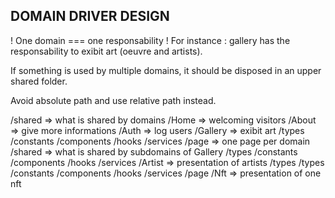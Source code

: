 ## DOMAIN DRIVER DESIGN

! One domain === one responsability !
For instance : gallery has the responsability to exibit art (oeuvre and artists).

If something is used by multiple domains, it should be disposed in an upper shared folder.

Avoid absolute path and use relative path instead.

/shared => what is shared by domains
/Home => welcoming visitors
/About => give more informations
/Auth => log users
/Gallery => exibit art
    /types
        /constants
        /components
        /hooks
        /services
        /page => one page per domain
    /shared => what is shared by subdomains of Gallery
        /types
        /constants
        /components
        /hooks
        /services
    /Artist => presentation of artists
     /types
        /types
        /constants
        /components
        /hooks
        /services
        /page
    /Nft => presentation of one nft